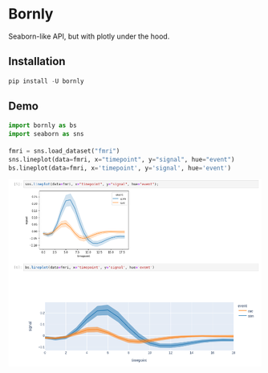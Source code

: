 # Bornly

Seaborn-like API, but with plotly under the hood.

## Installation

```python
pip install -U bornly
```

## Demo

```python
import bornly as bs
import seaborn as sns

fmri = sns.load_dataset("fmri")
sns.lineplot(data=fmri, x="timepoint", y="signal", hue="event")
bs.lineplot(data=fmri, x='timepoint', y='signal', hue='event')
```

![](demo.png)
